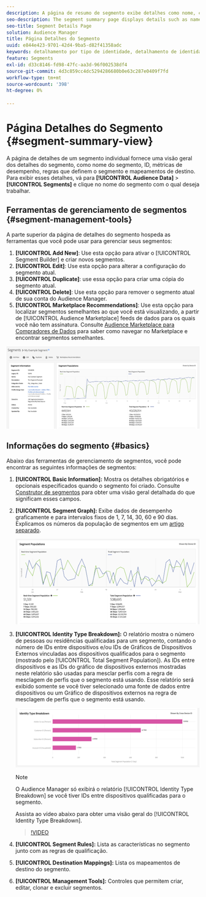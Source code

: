 ```yaml
---
description: A página de resumo de segmento exibe detalhes como nome, características no segmento, regras, dados de desempenho e informações de mapeamento de destino.
seo-description: The segment summary page displays details such as name, traits in the segment, rules, performance data, and destination mapping information.
seo-title: Segment Details Page
solution: Audience Manager
title: Página Detalhes do Segmento
uuid: e844e423-9701-42d4-9ba5-d82f41358adc
keywords: detalhamento por tipo de identidade, detalhamento de identidade, relatórios de identidade de público-alvo, entre dispositivos, ID entre dispositivos, ID de dispositivo
feature: Segments
exl-id: d33c8146-fd98-47fc-aa3d-96f002538df4
source-git-commit: 4d3c859cc4dc5294286680b0e63c287e0409f7fd
workflow-type: tm+mt
source-wordcount: '398'
ht-degree: 0%

---
```


# Página Detalhes do Segmento {#segment-summary-view}

A página de detalhes de um segmento individual fornece uma visão geral dos detalhes do segmento, como nome do segmento, ID, métricas de desempenho, regras que definem o segmento e mapeamentos de destino. Para exibir esses detalhes, vá para **[!UICONTROL Audience Data]** > **[!UICONTROL Segments]** e clique no nome do segmento com o qual deseja trabalhar.

## Ferramentas de gerenciamento de segmentos {#segment-management-tools}

A parte superior da página de detalhes do segmento hospeda as ferramentas que você pode usar para gerenciar seus segmentos:

1. **[!UICONTROL Add New]**: Use esta opção para ativar o [!UICONTROL Segment Builder] e criar novos segmentos.
2. **[!UICONTROL Edit]**: Use esta opção para alterar a configuração do segmento atual.
3. **[!UICONTROL Duplicate]**: use essa opção para criar uma cópia do segmento atual.
4. **[!UICONTROL Delete]**: Use esta opção para remover o segmento atual de sua conta do Audience Manager.
5. **[!UICONTROL Marketplace Recommendations]**: Use esta opção para localizar segmentos semelhantes ao que você está visualizando, a partir de [!UICONTROL Audience Marketplace] feeds de dados para os quais você não tem assinatura. Consulte [Audience Marketplace para Compradores de Dados](../audience-marketplace/marketplace-data-buyers/marketplace-data-buyers.md) para saber como navegar no Marketplace e encontrar segmentos semelhantes.

![informações-básicas-de-segmento](assets/basic-segment-information.png)

## Informações do segmento {#basics}

Abaixo das ferramentas de gerenciamento de segmentos, você pode encontrar as seguintes informações de segmentos:

1. **[!UICONTROL Basic Information]:** Mostra os detalhes obrigatórios e opcionais especificados quando o segmento foi criado. Consulte [Construtor de segmentos](segment-builder.md) para obter uma visão geral detalhada do que significam esses campos.
2. **[!UICONTROL Segment Graph]:** Exibe dados de desempenho graficamente e para intervalos fixos de 1, 7, 14, 30, 60 e 90 dias. Explicamos os números da população de segmentos em um [artigo separado](../../features/segments/segment-builder-data.md).

   ![gráfico de segmentos](assets/segment-graph.png)

3. **[!UICONTROL Identity Type Breakdown]:** O relatório mostra o número de pessoas ou residências qualificadas para um segmento, contando o número de IDs entre dispositivos e/ou IDs de Gráficos de Dispositivos Externos vinculadas aos dispositivos qualificados para o segmento (mostrado pelo [!UICONTROL Total Segment Population]). As IDs entre dispositivos e as IDs do gráfico de dispositivos externos mostradas neste relatório são usadas para mesclar perfis com a regra de mesclagem de perfis que o segmento está usando. Esse relatório será exibido somente se você tiver selecionado uma fonte de dados entre dispositivos ou um Gráfico de dispositivos externos na regra de mesclagem de perfis que o segmento está usando.

   ![gráfico de segmentos](assets/segment-type.png)

   >[!NOTE]
   >
   >O Audience Manager só exibirá o relatório [!UICONTROL Identity Type Breakdown] se você tiver IDs entre dispositivos qualificadas para o segmento.

   Assista ao vídeo abaixo para obter uma visão geral do [!UICONTROL Identity Type Breakdown].
   >[!VIDEO](https://video.tv.adobe.com/v/27977/)

4. **[!UICONTROL Segment Rules]:** Lista as características no segmento junto com as regras de qualificação.
5. **[!UICONTROL Destination Mappings]:** Lista os mapeamentos de destino do segmento.
6. **[!UICONTROL Management Tools]:** Controles que permitem criar, editar, clonar e excluir segmentos.

